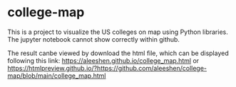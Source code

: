 # college-map
This is a project to visualize the US colleges on map using Python libraries. The jupyter notebook cannot show correctly within github.

The result canbe viewed by download the html file, which can be displayed following this link:
https://aleeshen.github.io/college_map.html
or
https://htmlpreview.github.io/?https://github.com/aleeshen/college-map/blob/main/college_map.html
